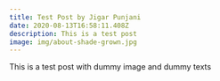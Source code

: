 ```yaml
---
title: Test Post by Jigar Punjani
date: 2020-08-13T16:58:11.408Z
description: This is a test post
image: img/about-shade-grown.jpg
---
```

This is a test post with dummy image and dummy texts